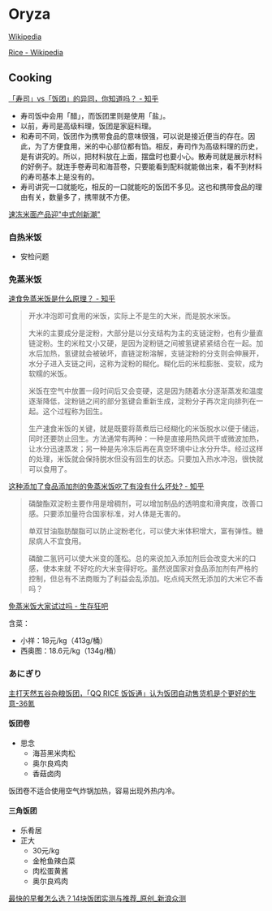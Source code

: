 # Oryza
[Wikipedia](https://en.wikipedia.org/wiki/Oryza)

[Rice - Wikipedia](https://en.wikipedia.org/wiki/Rice)

## Cooking
[「寿司」vs「饭团」的异同，你知道吗？ - 知乎](https://zhuanlan.zhihu.com/p/150936831)
- 寿司饭中会用「醋」，而饭团里则是使用「盐」。
- 以前，寿司是高级料理，饭团是家庭料理。
- 和寿司不同，饭团作为携带食品的意味很强，可以说是接近便当的存在。因此，为了方便食用，米的中心部位都有馅。相反，寿司作为高级料理的历史，是有讲究的。所以，把材料放在上面，摆盘时也要小心。散寿司就是展示材料的好例子。就连手卷寿司和海苔卷，只要能看到配料就能做出来，看不到材料的寿司基本上是没有的。
- 寿司讲究一口就能吃，相反的一口就能吃的饭团不多见。这也和携带食品的理由有关，数量多了，携带就不方便。

[速冻米面产品迎"中式创新潮"](https://www.cnfood.cn/article?id=1707331939801862145)

### 自热米饭
- 安检问题

### 免蒸米饭
[速食免蒸米饭是什么原理？ - 知乎](https://www.zhihu.com/question/431617824)
> 开水冲泡即可食用的米饭，实际上不是生的大米，而是脱水米饭。
> 
> 大米的主要成分是淀粉，大部分是以分支结构为主的支链淀粉，也有少量直链淀粉。生的米粒又小又硬，是因为淀粉链之间被氢键紧紧结合在一起。加水后加热，氢键就会被破坏，直链淀粉溶解，支链淀粉的分支则会伸展开，水分子进入支链之间，这称为淀粉的糊化。糊化后的米粒膨胀、变软，成为软糯的米饭。
> 
> 米饭在空气中放置一段时间后又会变硬，这是因为随着水分逐渐蒸发和温度逐渐降低，淀粉链之间的部分氢键会重新生成，淀粉分子再次定向排列在一起。这个过程称为回生。
> 
> 生产速食米饭的关键，就是既要将蒸煮后已经糊化的米饭脱水以便于储运，同时还要防止回生。方法通常有两种：一种是直接用热风烘干或微波加热，让水分迅速蒸发；另一种是先冷冻后再在真空环境中让水分升华。经过这样的处理，米饭就会保持脱水但没有回生的状态。只要加入热水冲泡，很快就可以食用了。

[这种添加了食品添加剂的免蒸米饭吃了有没有什么坏处? - 知乎](https://www.zhihu.com/question/431198430)
> 磷酸酯双淀粉主要作用是增稠剂，可以增加制品的透明度和滑爽度，改善口感。只要添加量符合国家标准，对人体是无害的。
> 
> 单双甘油脂肪酸脂可以防止淀粉老化，可以使大米体积增大，富有弹性。糖尿病人不宜食用。
> 
> 磷酸二氢钙可以使大米变的蓬松。总的来说加入添加剂后会改变大米的口感，使本来就 不好吃的大米变得好吃。虽然说国家对食品添加剂有严格的控制，但总有不法商贩为了利益会乱添加。吃点纯天然无添加的大米它不香吗？

[免蒸米饭大家试过吗 - 生存狂吧](https://tieba.baidu.com/p/8645796223)

含菜：
- 小祥：18元/kg（413g/桶）
- 西奥图：18.6元/kg（134g/桶）

### あにぎり
[主打天然五谷杂粮饭团，「QQ RICE 饭饭通」认为饭团自动售货机是个更好的生意-36氪](https://36kr.com/p/1725363208193)

#### 饭团卷
- 思念
  - 海苔黑米肉松
  - 奥尔良鸡肉
  - 香菇卤肉

饭团卷不适合使用空气炸锅加热，容易出现外热内冷。

#### 三角饭团
- 乐肴居
- 正大
  - 30元/kg
  - 金枪鱼辣白菜
  - 肉松蛋黄酱
  - 奥尔良鸡肉

[最快的早餐怎么选？14块饭团实测与推荐\_原创\_新浪众测](https://zhongce.sina.com.cn/article/view/129126)
